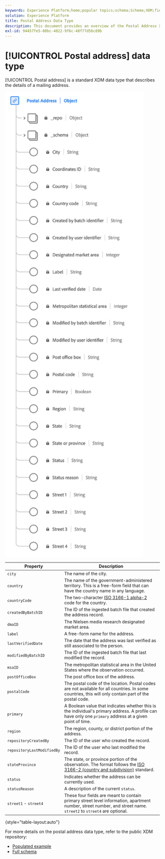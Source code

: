 ```yaml
---
keywords: Experience Platform;home;popular topics;schema;Schema;XDM;fields;schemas;Schemas;address;xdm:address;datatype;data-type;data type;
solution: Experience Platform
title: Postal Address Data Type
description: This document provides an overview of the Postal Address XDM data type.
exl-id: 94457fe5-80bc-4822-9f6c-48f77d56c89b
---
```

# [!UICONTROL Postal address] data type

[!UICONTROL Postal address] is a standard XDM data type that describes the details of a mailing address.

<img src='../images/data-types/postal-address.png' width=450 /><br />

| Property | Description |
| --- | --- |
| `city` | The name of the city. |
| `country` | The name of the government-administered territory. This is a free-form field that can have the country name in any language. |
| `countryCode` | The two-character <a href="https://datahub.io/core/country-list">ISO 3166-1 alpha-2</a> code for the country. |
| `createdByBatchID` | The ID of the ingested batch file that created the address record. |
| `dmaID` | The Nielsen media research designated market area. |
| `label` | A free-form name for the address. |
| `lastVerifiedDate` | The date that the address was last verified as still associated to the person. |
| `modifiedByBatchID` | The ID of the ingested batch file that last modified the record. |
| `msaID` | The metropolitan statistical area in the United States where the observation occurred. |
| `postOfficeBox` | The post office box of the address. |
| `postalCode` | The postal code of the location. Postal codes are not available for all countries. In some countries, this will only contain part of the postal code. |
| `primary` | A Boolean value that indicates whether this is the individual's primary address. A profile can have only one `primary` address at a given point of time. |
| `region` | The region, county, or district portion of the address. |
| `repositoryCreatedBy` | The ID of the user who created the record. |
| `repositoryLastModifiedBy` |  The ID of the user who last modified the record. |
| `stateProvince` | The state, or province portion of the observation. The format follows the [ISO 3166-2 (country and subdivision)](https://www.unece.org/cefact/locode/subdivisions.html) standard. |
| `status` | Indicates whether the address can be currently used. |
| `statusReason` | A description of the current `status`. |
| `street1` - `street4` | These four fields are meant to contain primary street level information, apartment number, street number, and street name. `street2` to `street4` are optional. |

{style="table-layout:auto"}

For more details on the postal address data type, refer to the public XDM repository:

* [Populated example](https://github.com/adobe/xdm/blob/master/components/datatypes/demographic/address.example.1.json)
* [Full schema](https://github.com/adobe/xdm/blob/master/components/datatypes/demographic/address.schema.json)
